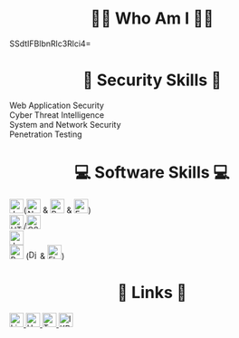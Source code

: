 <h1 align="center"> 🕵️‍♂️ Who Am I 🕵️‍♂️ </h1>
<p>SSdtIFBlbnRlc3Rlci4=</p>

<h1 align="center"> 🔐 Security Skills 🔐 </h1>
<p>Web Application Security<br>
Cyber Threat Intelligence<br>
System and Network Security<br>
Penetration Testing</p>

<h1 align="center"> 💻 Software Skills 💻 </h1>
<p><a href="https://developer.mozilla.org/en-US/docs/Web/JavaScript" target="_blank" rel="noreferrer"><img src="https://raw.githubusercontent.com/danielcranney/readme-generator/main/public/icons/skills/javascript-colored.svg" width="25" height="25" alt="JavaScript" /></a>(<a href="https://nodejs.org/en/" target="_blank" rel="noreferrer"><img src="https://raw.githubusercontent.com/danielcranney/readme-generator/main/public/icons/skills/nodejs-colored.svg" width="25" height="25" alt="NodeJS" /></a> & <a href="https://reactjs.org/" target="_blank" rel="noreferrer"><img src="https://raw.githubusercontent.com/danielcranney/readme-generator/main/public/icons/skills/react-colored.svg" width="25" height="25" alt="React" /></a> & <a href="https://expressjs.com/" target="_blank" rel="noreferrer"><img src="https://raw.githubusercontent.com/danielcranney/readme-generator/main/public/icons/skills/express-colored.svg" width="25" height="25" alt="Express" /></a>)<br>
<a href="https://developer.mozilla.org/en-US/docs/Glossary/HTML5" target="_blank" rel="noreferrer"><img src="https://raw.githubusercontent.com/danielcranney/readme-generator/main/public/icons/skills/html5-colored.svg" width="25" height="25" alt="HTML5" /></a>/<a href="https://www.w3.org/TR/CSS/#css" target="_blank" rel="noreferrer"><img src="https://raw.githubusercontent.com/danielcranney/readme-generator/main/public/icons/skills/css3-colored.svg" width="25" height="25" alt="CSS3" /></a>
<br>
<a href="https://www.oracle.com/java/" target="_blank" rel="noreferrer"><img src="https://raw.githubusercontent.com/danielcranney/readme-generator/main/public/icons/skills/java-colored.svg" width="25" height="25" alt="Java" /></a><br>
<a href="https://www.python.org/" target="_blank" rel="noreferrer"><img src="https://raw.githubusercontent.com/danielcranney/readme-generator/main/public/icons/skills/python-colored.svg" width="25" height="25" alt="Python" /></a> (<a href="https://www.djangoproject.com/" target="_blank" rel="noreferrer"><img src="https://raw.githubusercontent.com/danielcranney/readme-generator/main/public/icons/skills/django-colored.svg" width="16" height="16" alt="Django" /></a> & <a href="https://flask.palletsprojects.com/en/2.0.x/" target="_blank" rel="noreferrer"><img src="https://raw.githubusercontent.com/danielcranney/readme-generator/main/public/icons/skills/flask-colored.svg" width="25" height="25" alt="Flask" /></a>)</p>

<h1 align="center"> 🔗 Links 🔗 </h1>
<a href="https://www.linkedin.com/in/ilteris-kaan-pehlivan/">
<img border="0" alt="LinkedIn" src="https://play-lh.googleusercontent.com/kMofEFLjobZy_bCuaiDogzBcUT-dz3BBbOrIEjJ-hqOabjK8ieuevGe6wlTD15QzOqw" width="25" height="25">
</a>
<a href="https://app.hackthebox.com/users/551538">
<img border="0" alt="HackTheBox" src="https://media-exp2.licdn.com/dms/image/C4D0BAQEuMmUvlz--8A/company-logo_200_200/0/1641810311920?e=2147483647&v=beta&t=HZzx3SrHXrFBo2DiZd1snqQ2CnaXZQY1aEOYK1nrhaU" width="25" height="25">
</a>
<a href="https://tryhackme.com/p/ikpehlivan">
<img border="0" alt="TryHackMe" src="https://tryhackme-images.s3.amazonaws.com/user-avatars/af7feb2c43a2c7d5f111b98ccbd15048.png" width="25" height="25">
</a>
<a href="https://www.ilteriskaanpehlivan.com.tr/">
<img border="0" alt="IKP" src="https://www.ilteriskaanpehlivan.com.tr/wp-content/uploads/cropped-ikplogodeneme-2-32x32.png" width="25" height="25">
</a>
